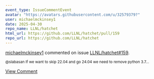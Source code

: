```yaml
---
event_type: IssueCommentEvent
avatar: "https://avatars.githubusercontent.com/u/32579379?"
user: michaelmckinsey1
date: 2025-04-30
repo_name: LLNL/hatchet
html_url: https://github.com/LLNL/hatchet/pull/159
repo_url: https://github.com/LLNL/hatchet
---
```


<a href='https://github.com/michaelmckinsey1' target='_blank'>michaelmckinsey1</a> commented on issue <a href='https://github.com/LLNL/hatchet/pull/159' target='_blank'>LLNL/hatchet#159</a>.

<small>@slabasan If we want to skip 22.04 and go 24.04 we need to remove python 3.7...</small>

<a href='https://github.com/LLNL/hatchet/pull/159' target='_blank'>View Comment</a>